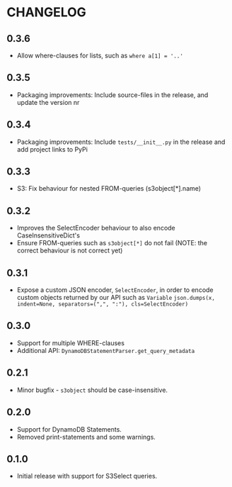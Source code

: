 CHANGELOG
=========

0.3.6
-----
 -  Allow where-clauses for lists, such as `where a[1] = '..'`

0.3.5
-----
 - Packaging improvements: Include source-files in the release, and update the version nr

0.3.4
-----
 - Packaging improvements: Include `tests/__init__.py` in the release and add project links to PyPi

0.3.3
-----
 - S3: Fix behaviour for nested FROM-queries (s3object[*].name)

0.3.2
-----
 - Improves the SelectEncoder behaviour to also encode CaseInsensitiveDict's
 - Ensure FROM-queries such as `s3object[*]` do not fail (NOTE: the correct behaviour is not correct yet)

0.3.1
-----
 - Expose a custom JSON encoder, `SelectEncoder`, in order to encode custom objects returned by our API such as `Variable`
   `json.dumps(x, indent=None, separators=(",", ":"), cls=SelectEncoder)`

0.3.0
-----
 - Support for multiple WHERE-clauses
 - Additional API: `DynamoDBStatementParser.get_query_metadata`

0.2.1
-----
 - Minor bugfix - `s3object` should be case-insensitive.

0.2.0
-----
 - Support for DynamoDB Statements.
 - Removed print-statements and some warnings.


0.1.0
-----
 - Initial release with support for S3Select queries.
